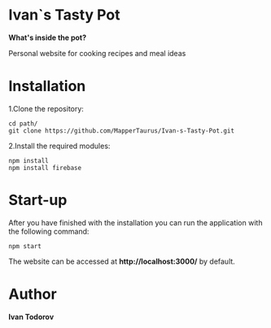 # Ivan`s Tasty Pot
**What's inside the pot?**

Personal website for cooking recipes and meal ideas

# Installation

1.Clone the repository:
```
cd path/
git clone https://github.com/MapperTaurus/Ivan-s-Tasty-Pot.git
```
2.Install the required modules:
```
npm install
npm install firebase

```
# Start-up

After you have finished with the installation you can run the application with the following command:

```
npm start
```

The website can be accessed at **http://localhost:3000/** by default.

# Author

**Ivan Todorov** 
